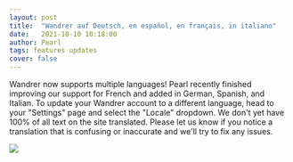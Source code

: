 ```yaml
---
layout: post
title:  "Wandrer auf Deutsch, en español, en français, in italiano"
date:   2021-10-10 10:18:00
author: Pearl
tags: features updates
cover: false
---
```


Wandrer now supports multiple languages! Pearl recently finished improving our support for French and added in German, Spanish, and Italian. To update your Wandrer account to a different language, head to your "Settings" page and select the "Locale" dropdown. We don't yet have 100% of all text on the site translated. Please let us know if you notice a translation that is confusing or inaccurate and we'll try to fix any issues.

![](/assets/images/2021-10-10-wandrer-languages.gif)

